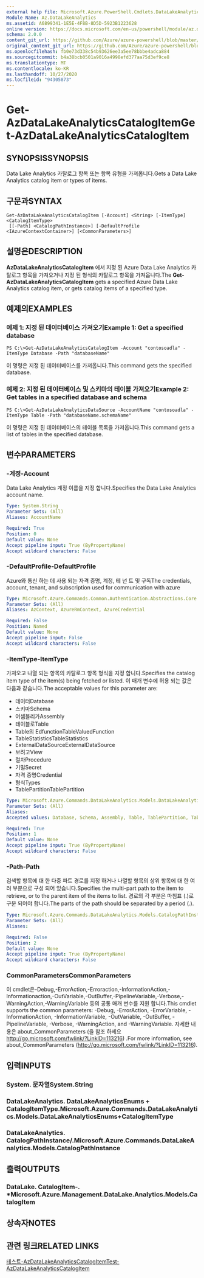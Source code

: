 ```yaml
---
external help file: Microsoft.Azure.PowerShell.Cmdlets.DataLakeAnalytics.dll-Help.xml
Module Name: Az.DataLakeAnalytics
ms.assetid: A6899341-1E5E-4F8B-8D5D-5923B1223628
online version: https://docs.microsoft.com/en-us/powershell/module/az.datalakeanalytics/get-azdatalakeanalyticscatalogitem
schema: 2.0.0
content_git_url: https://github.com/Azure/azure-powershell/blob/master/src/DataLakeAnalytics/DataLakeAnalytics/help/Get-AzDataLakeAnalyticsCatalogItem.md
original_content_git_url: https://github.com/Azure/azure-powershell/blob/master/src/DataLakeAnalytics/DataLakeAnalytics/help/Get-AzDataLakeAnalyticsCatalogItem.md
ms.openlocfilehash: fb0e73d338c54b93626ee3a5ee78bbbe4adca884
ms.sourcegitcommit: b4a38bcb0501a9016a4998efd377aa75d3ef9ce8
ms.translationtype: MT
ms.contentlocale: ko-KR
ms.lasthandoff: 10/27/2020
ms.locfileid: "94305873"
---
```

# <span data-ttu-id="6954a-101">Get-AzDataLakeAnalyticsCatalogItem</span><span class="sxs-lookup"><span data-stu-id="6954a-101">Get-AzDataLakeAnalyticsCatalogItem</span></span>

## <span data-ttu-id="6954a-102">SYNOPSIS</span><span class="sxs-lookup"><span data-stu-id="6954a-102">SYNOPSIS</span></span>
<span data-ttu-id="6954a-103">Data Lake Analytics 카탈로그 항목 또는 항목 유형을 가져옵니다.</span><span class="sxs-lookup"><span data-stu-id="6954a-103">Gets a Data Lake Analytics catalog item or types of items.</span></span>

## <span data-ttu-id="6954a-104">구문과</span><span class="sxs-lookup"><span data-stu-id="6954a-104">SYNTAX</span></span>

```
Get-AzDataLakeAnalyticsCatalogItem [-Account] <String> [-ItemType] <CatalogItemType>
 [[-Path] <CatalogPathInstance>] [-DefaultProfile <IAzureContextContainer>] [<CommonParameters>]
```

## <span data-ttu-id="6954a-105">설명은</span><span class="sxs-lookup"><span data-stu-id="6954a-105">DESCRIPTION</span></span>
<span data-ttu-id="6954a-106">**AzDataLakeAnalyticsCatalogItem** 에서 지정 된 Azure Data Lake Analytics 카탈로그 항목을 가져오거나 지정 된 형식의 카탈로그 항목을 가져옵니다.</span><span class="sxs-lookup"><span data-stu-id="6954a-106">The **Get-AzDataLakeAnalyticsCatalogItem** gets a specified Azure Data Lake Analytics catalog item, or gets catalog items of a specified type.</span></span>

## <span data-ttu-id="6954a-107">예제의</span><span class="sxs-lookup"><span data-stu-id="6954a-107">EXAMPLES</span></span>

### <span data-ttu-id="6954a-108">예제 1: 지정 된 데이터베이스 가져오기</span><span class="sxs-lookup"><span data-stu-id="6954a-108">Example 1: Get a specified database</span></span>
```
PS C:\>Get-AzDataLakeAnalyticsCatalogItem -Account "contosoadla" -ItemType Database -Path "databaseName"
```

<span data-ttu-id="6954a-109">이 명령은 지정 된 데이터베이스를 가져옵니다.</span><span class="sxs-lookup"><span data-stu-id="6954a-109">This command gets the specified database.</span></span>

### <span data-ttu-id="6954a-110">예제 2: 지정 된 데이터베이스 및 스키마의 테이블 가져오기</span><span class="sxs-lookup"><span data-stu-id="6954a-110">Example 2: Get tables in a specified database and schema</span></span>
```
PS C:\>Get-AzDataLakeAnalyticsDataSource -AccountName "contosoadla" -ItemType Table -Path "databaseName.schemaName"
```

<span data-ttu-id="6954a-111">이 명령은 지정 된 데이터베이스의 테이블 목록을 가져옵니다.</span><span class="sxs-lookup"><span data-stu-id="6954a-111">This command gets a list of tables in the specified database.</span></span>

## <span data-ttu-id="6954a-112">변수</span><span class="sxs-lookup"><span data-stu-id="6954a-112">PARAMETERS</span></span>

### <span data-ttu-id="6954a-113">-계정</span><span class="sxs-lookup"><span data-stu-id="6954a-113">-Account</span></span>
<span data-ttu-id="6954a-114">Data Lake Analytics 계정 이름을 지정 합니다.</span><span class="sxs-lookup"><span data-stu-id="6954a-114">Specifies the Data Lake Analytics account name.</span></span>

```yaml
Type: System.String
Parameter Sets: (All)
Aliases: AccountName

Required: True
Position: 0
Default value: None
Accept pipeline input: True (ByPropertyName)
Accept wildcard characters: False
```

### <span data-ttu-id="6954a-115">-DefaultProfile</span><span class="sxs-lookup"><span data-stu-id="6954a-115">-DefaultProfile</span></span>
<span data-ttu-id="6954a-116">Azure와 통신 하는 데 사용 되는 자격 증명, 계정, 테 넌 트 및 구독</span><span class="sxs-lookup"><span data-stu-id="6954a-116">The credentials, account, tenant, and subscription used for communication with azure</span></span>

```yaml
Type: Microsoft.Azure.Commands.Common.Authentication.Abstractions.Core.IAzureContextContainer
Parameter Sets: (All)
Aliases: AzContext, AzureRmContext, AzureCredential

Required: False
Position: Named
Default value: None
Accept pipeline input: False
Accept wildcard characters: False
```

### <span data-ttu-id="6954a-117">-ItemType</span><span class="sxs-lookup"><span data-stu-id="6954a-117">-ItemType</span></span>
<span data-ttu-id="6954a-118">가져오고 나열 되는 항목의 카탈로그 항목 형식을 지정 합니다.</span><span class="sxs-lookup"><span data-stu-id="6954a-118">Specifies the catalog item type of the item(s) being fetched or listed.</span></span>
<span data-ttu-id="6954a-119">이 매개 변수에 허용 되는 값은 다음과 같습니다.</span><span class="sxs-lookup"><span data-stu-id="6954a-119">The acceptable values for this parameter are:</span></span>
- <span data-ttu-id="6954a-120">데이터</span><span class="sxs-lookup"><span data-stu-id="6954a-120">Database</span></span>
- <span data-ttu-id="6954a-121">스키마</span><span class="sxs-lookup"><span data-stu-id="6954a-121">Schema</span></span>
- <span data-ttu-id="6954a-122">어셈블리가</span><span class="sxs-lookup"><span data-stu-id="6954a-122">Assembly</span></span>
- <span data-ttu-id="6954a-123">테이블로</span><span class="sxs-lookup"><span data-stu-id="6954a-123">Table</span></span>
- <span data-ttu-id="6954a-124">Table의 Edfunction</span><span class="sxs-lookup"><span data-stu-id="6954a-124">TableValuedFunction</span></span>
- <span data-ttu-id="6954a-125">TableStatistics</span><span class="sxs-lookup"><span data-stu-id="6954a-125">TableStatistics</span></span>
- <span data-ttu-id="6954a-126">ExternalDataSource</span><span class="sxs-lookup"><span data-stu-id="6954a-126">ExternalDataSource</span></span>
- <span data-ttu-id="6954a-127">보려고</span><span class="sxs-lookup"><span data-stu-id="6954a-127">View</span></span>
- <span data-ttu-id="6954a-128">절차</span><span class="sxs-lookup"><span data-stu-id="6954a-128">Procedure</span></span>
- <span data-ttu-id="6954a-129">기밀</span><span class="sxs-lookup"><span data-stu-id="6954a-129">Secret</span></span>
- <span data-ttu-id="6954a-130">자격 증명</span><span class="sxs-lookup"><span data-stu-id="6954a-130">Credential</span></span>
- <span data-ttu-id="6954a-131">형식</span><span class="sxs-lookup"><span data-stu-id="6954a-131">Types</span></span>
- <span data-ttu-id="6954a-132">TablePartition</span><span class="sxs-lookup"><span data-stu-id="6954a-132">TablePartition</span></span>

```yaml
Type: Microsoft.Azure.Commands.DataLakeAnalytics.Models.DataLakeAnalyticsEnums+CatalogItemType
Parameter Sets: (All)
Aliases:
Accepted values: Database, Schema, Assembly, Table, TablePartition, TableValuedFunction, TableStatistics, ExternalDataSource, View, Procedure, Secret, Credential, Types, Package

Required: True
Position: 1
Default value: None
Accept pipeline input: True (ByPropertyName)
Accept wildcard characters: False
```

### <span data-ttu-id="6954a-133">-Path</span><span class="sxs-lookup"><span data-stu-id="6954a-133">-Path</span></span>
<span data-ttu-id="6954a-134">검색할 항목에 대 한 다중 파트 경로를 지정 하거나 나열할 항목의 상위 항목에 대 한 여러 부분으로 구성 되어 있습니다.</span><span class="sxs-lookup"><span data-stu-id="6954a-134">Specifies the multi-part path to the item to retrieve, or to the parent item of the items to list.</span></span>
<span data-ttu-id="6954a-135">경로의 각 부분은 마침표 (.)로 구분 되어야 합니다.</span><span class="sxs-lookup"><span data-stu-id="6954a-135">The parts of the path should be separated by a period (.).</span></span>

```yaml
Type: Microsoft.Azure.Commands.DataLakeAnalytics.Models.CatalogPathInstance
Parameter Sets: (All)
Aliases:

Required: False
Position: 2
Default value: None
Accept pipeline input: True (ByPropertyName)
Accept wildcard characters: False
```

### <span data-ttu-id="6954a-136">CommonParameters</span><span class="sxs-lookup"><span data-stu-id="6954a-136">CommonParameters</span></span>
<span data-ttu-id="6954a-137">이 cmdlet은-Debug,-ErrorAction,-Erroraction,-InformationAction,-Informationaction,-OutVariable,-OutBuffer,-PipelineVariable,-Verbose,-WarningAction,-WarningVariable 등의 공통 매개 변수를 지원 합니다.</span><span class="sxs-lookup"><span data-stu-id="6954a-137">This cmdlet supports the common parameters: -Debug, -ErrorAction, -ErrorVariable, -InformationAction, -InformationVariable, -OutVariable, -OutBuffer, -PipelineVariable, -Verbose, -WarningAction, and -WarningVariable.</span></span> <span data-ttu-id="6954a-138">자세한 내용은 about_CommonParameters (을 참조 하세요 http://go.microsoft.com/fwlink/?LinkID=113216) .</span><span class="sxs-lookup"><span data-stu-id="6954a-138">For more information, see about_CommonParameters (http://go.microsoft.com/fwlink/?LinkID=113216).</span></span>

## <span data-ttu-id="6954a-139">입력</span><span class="sxs-lookup"><span data-stu-id="6954a-139">INPUTS</span></span>

### <span data-ttu-id="6954a-140">System. 문자열</span><span class="sxs-lookup"><span data-stu-id="6954a-140">System.String</span></span>

### <span data-ttu-id="6954a-141">DataLakeAnalytics. DataLakeAnalyticsEnums + CatalogItemType.</span><span class="sxs-lookup"><span data-stu-id="6954a-141">Microsoft.Azure.Commands.DataLakeAnalytics.Models.DataLakeAnalyticsEnums+CatalogItemType</span></span>

### <span data-ttu-id="6954a-142">DataLakeAnalytics. CatalogPathInstance/.</span><span class="sxs-lookup"><span data-stu-id="6954a-142">Microsoft.Azure.Commands.DataLakeAnalytics.Models.CatalogPathInstance</span></span>

## <span data-ttu-id="6954a-143">출력</span><span class="sxs-lookup"><span data-stu-id="6954a-143">OUTPUTS</span></span>

### <span data-ttu-id="6954a-144">DataLake. CatalogItem-. \*</span><span class="sxs-lookup"><span data-stu-id="6954a-144">Microsoft.Azure.Management.DataLake.Analytics.Models.CatalogItem</span></span>

## <span data-ttu-id="6954a-145">상속자</span><span class="sxs-lookup"><span data-stu-id="6954a-145">NOTES</span></span>

## <span data-ttu-id="6954a-146">관련 링크</span><span class="sxs-lookup"><span data-stu-id="6954a-146">RELATED LINKS</span></span>

[<span data-ttu-id="6954a-147">테스트-AzDataLakeAnalyticsCatalogItem</span><span class="sxs-lookup"><span data-stu-id="6954a-147">Test-AzDataLakeAnalyticsCatalogItem</span></span>](./Test-AzDataLakeAnalyticsCatalogItem.md)


